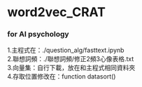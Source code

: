 # word2vec_CRAT
### for AI psychology
1.主程式在：./question_alg/fasttext.ipynb  
2.聯想詞頻：./聯想詞頻/修正2頻3心像表格.txt  
3.向量集：自行下載，放在和主程式相同資料夾  
4.存取位置修改在：function datasort()  
